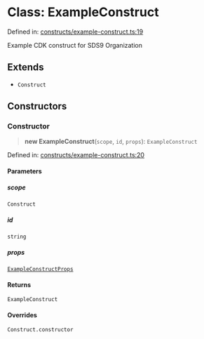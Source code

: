 # Class: ExampleConstruct

Defined in: [constructs/example-construct.ts:19](https://github.com/sds9/mono/blob/7282c0fc14f0f97b32621f92e531340af001a774/cdk/src/constructs/example-construct.ts#L19)

Example CDK construct for SDS9 Organization

## Extends

- `Construct`

## Constructors

### Constructor

> **new ExampleConstruct**(`scope`, `id`, `props`): `ExampleConstruct`

Defined in: [constructs/example-construct.ts:20](https://github.com/sds9/mono/blob/7282c0fc14f0f97b32621f92e531340af001a774/cdk/src/constructs/example-construct.ts#L20)

#### Parameters

##### scope

`Construct`

##### id

`string`

##### props

[`ExampleConstructProps`](../interfaces/ExampleConstructProps.md)

#### Returns

`ExampleConstruct`

#### Overrides

`Construct.constructor`
